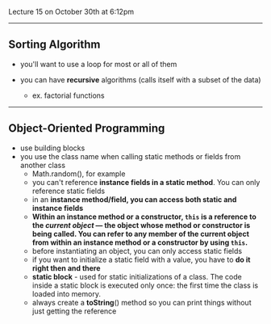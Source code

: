 Lecture 15 on October 30th at 6:12pm

---

## Sorting Algorithm

- you'll want to use a loop for most or all of them

- you can have **recursive** algorithms (calls itself with a subset of the data)
  - ex. factorial functions

---

## Object-Oriented Programming

- use building blocks
- you use the class name when calling static methods or fields from another class
  - Math.random(), for example
  - you can't reference **instance fields in a static method**. You can only reference static fields
  - in an **instance method/field, you can access both static and instance fields**
  - **Within an instance method or a constructor, `this` is a reference to the *current object* — the object whose method or constructor is being called. You can refer to any member of the current object from within an instance method or a constructor by using `this`.**
  - before instantiating an object, you can only access static fields
  - if you want to initialize a static field with a value, you have to **do it right then and there**
  - **static block** - used for static initializations of a class. The code inside a static block is executed only once: the first time the class is loaded into memory.
  - always create a **toString**() method so you can print things without just getting the reference

